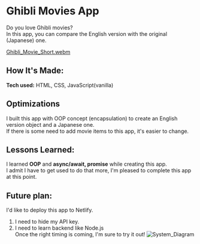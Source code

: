 # Ghibli Movies App

Do you love Ghibli movies?  
In this app, you can compare the English version with the original (Japanese) one.

[Ghibli_Movie_Short.webm](https://user-images.githubusercontent.com/95740190/202062532-6c75efde-77f1-4852-9ce0-969f099329d7.webm)


## How It's Made:

**Tech used:** HTML, CSS, JavaScript(vanilla)

## Optimizations
I built this app with OOP concept (encapsulation) to create an English version object and a Japanese one.  
If there is some need to add movie items to this app, it's easier to change.

## Lessons Learned:

I learned **OOP** and **async/await, promise** while creating this app.  
I admit I have to get used to do that more, I'm pleased to complete this app at this point.

## Future plan:

I'd like to deploy this app to Netlify.
1. I need to hide my API key.
2. I need to learn backend like Node.js  
Once the right timing is coming, I'm sure to try it out!
![System_Diagram](https://user-images.githubusercontent.com/95740190/202063410-07ce9ca2-eec8-4625-acf3-7fb7d82548f4.png)
